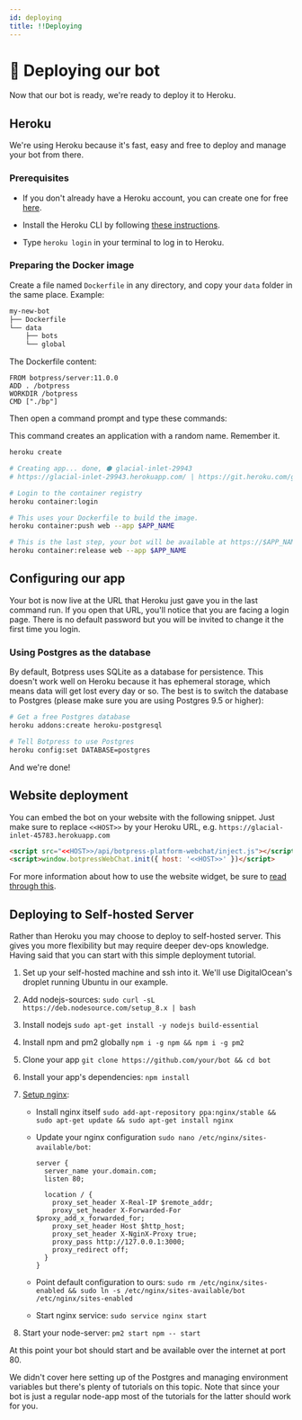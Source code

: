 ```yaml
---
id: deploying
title: !!Deploying
---
```


# 🚀 Deploying our bot

Now that our bot is ready, we're ready to deploy it to Heroku.

## Heroku

We're using Heroku because it's fast, easy and free to deploy and manage your bot from there.

### Prerequisites

- If you don't already have a Heroku account, you can create one for free [here](https://signup.heroku.com).

- Install the Heroku CLI by following [these instructions](https://devcenter.heroku.com/articles/heroku-cli).

- Type `heroku login` in your terminal to log in to Heroku.

### Preparing the Docker image

Create a file named `Dockerfile` in any directory, and copy your `data` folder in the same place. Example:

```bash
my-new-bot
├── Dockerfile
└── data
    ├── bots
    └── global
```

The Dockerfile content:

```docker
FROM botpress/server:11.0.0
ADD . /botpress
WORKDIR /botpress
CMD ["./bp"]
```

Then open a command prompt and type these commands:

This command creates an application with a random name. Remember it.

```bash
heroku create

# Creating app... done, ⬢ glacial-inlet-29943
# https://glacial-inlet-29943.herokuapp.com/ | https://git.heroku.com/glacial-inlet-29943.git
```

```bash
# Login to the container registry
heroku container:login

# This uses your Dockerfile to build the image.
heroku container:push web --app $APP_NAME

# This is the last step, your bot will be available at https://$APP_NAME.herokuapp.com/
heroku container:release web --app $APP_NAME
```

## Configuring our app

Your bot is now live at the URL that Heroku just gave you in the last command run. If you open that URL, you'll notice that you are facing a login page. There is no default password but you will be invited to change it the first time you login.

### Using Postgres as the database

By default, Botpress uses SQLite as a database for persistence. This doesn't work well on Heroku because it has ephemeral storage, which means data will get lost every day or so. The best is to switch the database to Postgres (please make sure you are using Postgres 9.5 or higher):

```bash
# Get a free Postgres database
heroku addons:create heroku-postgresql

# Tell Botpress to use Postgres
heroku config:set DATABASE=postgres
```

And we're done!

## Website deployment

You can embed the bot on your website with the following snippet. Just make sure to replace `<<HOST>>` by your Heroku URL, e.g. `https://glacial-inlet-45783.herokuapp.com`

```html
<script src="<<HOST>>/api/botpress-platform-webchat/inject.js"></script>
<script>window.botpressWebChat.init({ host: '<<HOST>>' })</script>
```

For more information about how to use the website widget, be sure to [read through this](https://github.com/botpress/botpress/tree/master/packages/channels/botpress-channel-web).

## Deploying to Self-hosted Server

Rather than Heroku you may choose to deploy to self-hosted server. This gives you more flexibility but may require deeper dev-ops knowledge. Having said that you can start with this simple deployment tutorial.

1. Set up your self-hosted machine and ssh into it. We'll use DigitalOcean's droplet running Ubuntu in our example.
2. Add nodejs-sources: `sudo curl -sL https://deb.nodesource.com/setup_8.x | bash`
3. Install nodejs `sudo apt-get install -y nodejs build-essential`
4. Install npm and pm2 globally `npm i -g npm && npm i -g pm2`
5. Clone your app `git clone https://github.com/your/bot && cd bot`
6. Install your app's dependencies: `npm install`
7. [Setup nginx](https://doesnotscale.com/deploying-node-js-with-pm2-and-nginx/):

   - Install nginx itself `sudo add-apt-repository ppa:nginx/stable && sudo apt-get update && sudo apt-get install nginx`
   - Update your nginx configuration `sudo nano /etc/nginx/sites-available/bot`:

     ```
     server {
       server_name your.domain.com;
       listen 80;

       location / {
         proxy_set_header X-Real-IP $remote_addr;
         proxy_set_header X-Forwarded-For $proxy_add_x_forwarded_for;
         proxy_set_header Host $http_host;
         proxy_set_header X-NginX-Proxy true;
         proxy_pass http://127.0.0.1:3000;
         proxy_redirect off;
       }
     }
     ```

   - Point default configuration to ours: `sudo rm /etc/nginx/sites-enabled && sudo ln -s /etc/nginx/sites-available/bot /etc/nginx/sites-enabled`
   - Start nginx service: `sudo service nginx start`

8. Start your node-server: `pm2 start npm -- start`

At this point your bot should start and be available over the internet at port 80.

We didn't cover here setting up of the Postgres and managing environment variables but there's plenty of tutorials on this topic. Note that since your bot is just a regular node-app most of the tutorials for the latter should work for you.
